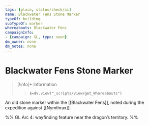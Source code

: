 ```yaml
---
tags: [place, status/check/ai]
name: Blackwater Fens Stone Marker
typeOf: building
subTypeOf: marker
whereabouts: Blackwater Fens
campaignInfo:
- {campaign: GL, type: seen}
dm_owner: none
dm_notes: none
---
```

# Blackwater Fens Stone Marker
>[!info]+ Information  
>> `$=dv.view("_scripts/view/get_Whereabouts")`

An old stone marker within the [[Blackwater Fens]], noted during the expedition against [[Nymthrax]].

%%
GL Arc 4: wayfinding feature near the dragon’s territory.
%%
